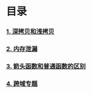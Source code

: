 # 目录

### [1. 深拷贝和浅拷贝](./1)  
### [2. 内存泄漏](./2)  
### [3. 箭头函数和普通函数的区别](./3)   
### [4. 跨域专题](./4)   
